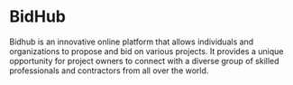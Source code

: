 # BidHub
Bidhub is an innovative online platform that allows individuals and organizations to propose and bid on various projects. It provides a unique opportunity for project owners to connect with a diverse group of skilled professionals and contractors from all over the world.
